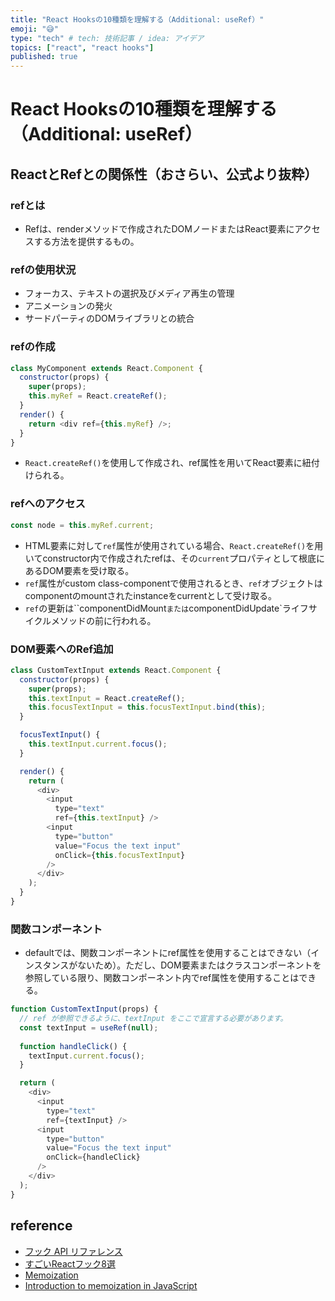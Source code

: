 ```yaml
---
title: "React Hooksの10種類を理解する（Additional: useRef）"
emoji: "😅"
type: "tech" # tech: 技術記事 / idea: アイデア
topics: ["react", "react hooks"]
published: true
---
```


# React Hooksの10種類を理解する（Additional: useRef）
## ReactとRefとの関係性（おさらい、公式より抜粋）

### refとは

- Refは、renderメソッドで作成されたDOMノードまたはReact要素にアクセスする方法を提供するもの。

### refの使用状況

- フォーカス、テキストの選択及びメディア再生の管理
- アニメーションの発火
- サードパーティのDOMライブラリとの統合

### refの作成

```javascript
class MyComponent extends React.Component {
  constructor(props) {
    super(props);
    this.myRef = React.createRef();
  }
  render() {
    return <div ref={this.myRef} />;
  }
}
```

- `React.createRef()`を使用して作成され、ref属性を用いてReact要素に紐付けられる。

### refへのアクセス

```javascript
const node = this.myRef.current;
```

- HTML要素に対して`ref`属性が使用されている場合、`React.createRef()`を用いてconstructor内で作成されたrefは、その`current`プロパティとして根底にあるDOM要素を受け取る。
- `ref`属性がcustom class-componentで使用されるとき、`ref`オブジェクトはcomponentのmountされたinstanceをcurrentとして受け取る。
- `ref`の更新は``componentDidMount`または`componentDidUpdate`ライフサイクルメソッドの前に行われる。

### DOM要素へのRef追加

```javascript
class CustomTextInput extends React.Component {
  constructor(props) {
    super(props);
    this.textInput = React.createRef();
    this.focusTextInput = this.focusTextInput.bind(this);
  }

  focusTextInput() {
    this.textInput.current.focus();
  }

  render() {
    return (
      <div>
        <input
          type="text"
          ref={this.textInput} />
        <input
          type="button"
          value="Focus the text input"
          onClick={this.focusTextInput}
        />
      </div>
    );
  }
}
```

### 関数コンポーネント

- defaultでは、関数コンポーネントにref属性を使用することはできない（インスタンスがないため）。ただし、DOM要素またはクラスコンポーネントを参照している限り、関数コンポーネント内でref属性を使用することはできる。

```javascript
function CustomTextInput(props) {
  // ref が参照できるように、textInput をここで宣言する必要があります。
  const textInput = useRef(null);
  
  function handleClick() {
    textInput.current.focus();
  }

  return (
    <div>
      <input
        type="text"
        ref={textInput} />
      <input
        type="button"
        value="Focus the text input"
        onClick={handleClick}
      />
    </div>
  );
}
```

## reference

- [フック API リファレンス](https://ja.reactjs.org/docs/hooks-reference.html)
- [すごいReactフック8選](https://qiita.com/baby-degu/items/52dbb382bbaf6c43e2db)
- [Memoization](https://en.wikipedia.org/wiki/Memoization)
- [Introduction to memoization in JavaScript](https://medium.com/dailyjs/introduction-to-memoization-in-javascript-6125fa05a558)
